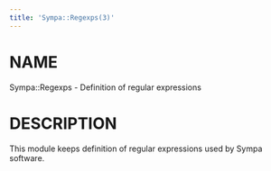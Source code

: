 ```yaml
---
title: 'Sympa::Regexps(3)'
---
```


# NAME

Sympa::Regexps - Definition of regular expressions

# DESCRIPTION

This module keeps definition of regular expressions used by Sympa software.
